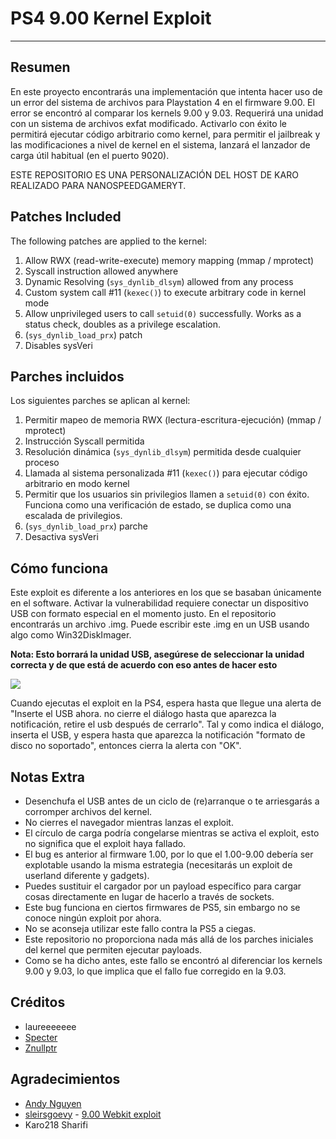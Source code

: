 # PS4 9.00 Kernel Exploit
---
## Resumen
En este proyecto encontrarás una implementación que intenta hacer uso de un error del sistema de archivos para Playstation 4 en el firmware 9.00.
El error se encontró al comparar los kernels 9.00 y 9.03. Requerirá una unidad con un sistema de archivos exfat modificado. Activarlo con éxito le permitirá ejecutar código arbitrario como kernel, para permitir el jailbreak y las modificaciones a nivel de kernel en el sistema, lanzará el lanzador de carga útil habitual (en el puerto 9020).

ESTE REPOSITORIO ES UNA PERSONALIZACIÓN DEL HOST DE KARO REALIZADO PARA NANOSPEEDGAMERYT.

## Patches Included
The following patches are applied to the kernel:
1) Allow RWX (read-write-execute) memory mapping (mmap / mprotect)
2) Syscall instruction allowed anywhere
3) Dynamic Resolving (`sys_dynlib_dlsym`) allowed from any process
4) Custom system call #11 (`kexec()`) to execute arbitrary code in kernel mode
5) Allow unprivileged users to call `setuid(0)` successfully. Works as a status check, doubles as a privilege escalation.
6) (`sys_dynlib_load_prx`) patch
7) Disables sysVeri

## Parches incluidos
Los siguientes parches se aplican al kernel:
1) Permitir mapeo de memoria RWX (lectura-escritura-ejecución) (mmap / mprotect)
2) Instrucción Syscall permitida
3) Resolución dinámica (`sys_dynlib_dlsym`) permitida desde cualquier proceso
4) Llamada al sistema personalizada #11 (`kexec()`) para ejecutar código arbitrario en modo kernel
5) Permitir que los usuarios sin privilegios llamen a `setuid(0)` con éxito. Funciona como una verificación de estado, se duplica como una escalada de privilegios.
6) (`sys_dynlib_load_prx`) parche
7) Desactiva sysVeri

## Cómo funciona
Este exploit es diferente a los anteriores en los que se basaban únicamente en el software. Activar la vulnerabilidad requiere conectar un dispositivo USB con formato especial en el momento justo. En el repositorio encontrarás un archivo .img. Puede escribir este .img en un USB usando algo como Win32DiskImager.

**Nota: Esto borrará la unidad USB, asegúrese de seleccionar la unidad correcta y de que está de acuerdo con eso antes de hacer esto**

![](https://i.imgur.com/qpiVQGo.png)

Cuando ejecutas el exploit en la PS4, espera hasta que llegue una alerta de "Inserte el USB ahora. no cierre el diálogo hasta que aparezca la notificación, retire el usb después de cerrarlo". Tal y como indica el diálogo, inserta el USB, y espera hasta que aparezca la notificación "formato de disco no soportado", entonces cierra la alerta con "OK".


## Notas Extra
- Desenchufa el USB antes de un ciclo de (re)arranque o te arriesgarás a corromper archivos del kernel.
- No cierres el navegador mientras lanzas el exploit.
- El círculo de carga podría congelarse mientras se activa el exploit, esto no significa que el exploit haya fallado.
- El bug es anterior al firmware 1.00, por lo que el 1.00-9.00 debería ser explotable usando la misma estrategia (necesitarás un exploit de userland diferente y gadgets).
- Puedes sustituir el cargador por un payload específico para cargar cosas directamente en lugar de hacerlo a través de sockets.
- Este bug funciona en ciertos firmwares de PS5, sin embargo no se conoce ningún exploit por ahora. 
- No se aconseja utilizar este fallo contra la PS5 a ciegas.
- Este repositorio no proporciona nada más allá de los parches iniciales del kernel que permiten ejecutar payloads.
- Como se ha dicho antes, este fallo se encontró al diferenciar los kernels 9.00 y 9.03, lo que implica que el fallo fue corregido en la 9.03.


## Créditos

- laureeeeeee
- [Specter](https://twitter.com/SpecterDev)
- [Znullptr](https://twitter.com/Znullptr)

## Agradecimientos
- [Andy Nguyen](https://twitter.com/theflow0)
- [sleirsgoevy](https://twitter.com/sleirsgoevy) - [9.00 Webkit exploit](https://github.com/sleirsgoevy/bad_hoist/tree/9.00)
- Karo218 Sharifi
